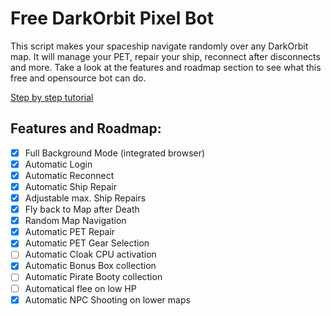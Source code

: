 # Free DarkOrbit Pixel Bot

This script makes your spaceship navigate randomly over any DarkOrbit map.
It will manage your PET, repair your ship, reconnect after disconnects and more.
Take a look at the features and roadmap section to see what this free and opensource bot can do.

[Step by step tutorial](https://pbdo-bot.net/tutorial.html)

## Features and Roadmap:

- [x] Full Background Mode (integrated browser)
- [x] Automatic Login
- [x] Automatic Reconnect
- [x] Automatic Ship Repair
- [x] Adjustable max. Ship Repairs
- [x] Fly back to Map after Death
- [x] Random Map Navigation
- [x] Automatic PET Repair
- [x] Automatic PET Gear Selection
- [ ] Automatic Cloak CPU activation
- [x] Automatic Bonus Box collection
- [ ] Automatic Pirate Booty collection
- [ ] Automatical flee on low HP
- [x] Automatic NPC Shooting on lower maps